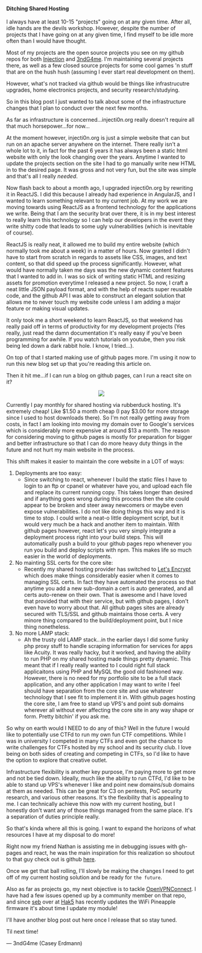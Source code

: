 #### Ditching Shared Hosting

I always have at least 10-15 "projects" going on at any given time. After all, idle hands are the devils workshop. 
However, despite the number of projects that I have going on at any given time, I find myself to be idle more often than I would have thought.

Most of my projects are the open source projects you see on my github repos for both [Injection](https://github.com/InjectionSoftwareDevelopment) and [3ndG4me](https://github.com/3ndG4me).
I'm maintaining several projects there, as well as a few closed source projects for some cool games 'n stuff that are on the hush hush (assuming I ever start real development on them).

However, what's not tracked via github would be things like infrastrucutre upgrades, home electronics projects, and security research/studying.

So in this blog post I just wanted to talk about some of the infrastructure changes that I plan to conduct over the next few months.

As far as infrastructure is concerned...injecti0n.org really doesn't require all that much horsepower...for now...

At the moment however, injecti0n.org is just a simple website that can but run on an apache server anywhere on the internet.
There really isn't a whole lot to it, in fact for the past 6 years it has always been a static html website with only the look changing over the years.
Anytime I wanted to update the projects section on the site I had to go manually write new HTML in to the desired page. It was gross and not very fun, but the site was simple and that's all I really *needed*.

Now flash back to about a month ago, I upgraded injecti0n.org by rewriting it in ReactJS. I did this because I already had experience in AngularJS, and I wanted to learn something relevant to my current job.
At my work we are moving towards using ReactJS as a frontend technology for the applications we write. Being that I am the security brat over there, it is in my best interest to really learn this technology so I can help our developers in the event they write shitty code that leads to some ugly vulnerabilities (which is inevitable of course).

ReactJS is really neat, it allowed me to build my entire website (which normally took me about a week) in a matter of hours. Now granted I didn't have to start from scratch in regards to assets like CSS, images, and text content, so that did speed up the process significantly.
However, what would have normally taken me days was the new dynamic content features that I wanted to add in. I was so sick of writing static HTML and resizing assets for promotion everytime I released a new project.
So now, I craft a neat little JSON payload format, and with the help of reacts super reusable code, and the github API I was able to construct an elegant solution that allows me to never touch my website code unless I am adding a major feature or making visual updates.

It only took me a short weekend to learn ReactJS, so that weekend has really paid off in terms of productivity for my development projects 
(Yes really, just read the damn documentation it's really easy if you've been programming for awhile. If you watch tutorials on youtube, then you risk being led down a dark rabbit hole. I know, I tried...).

On top of that I started making use of github pages more. I'm using it now to run this new blog set up that you're reading this article on. 

Then it hit me...if I can run a blog on github pages, can I run a react site on it?
<p align="center">
<img src="https://i.imgflip.com/2ctii4.jpg"/>
</p>

Currently I pay monthly for shared hosting via rubberduck hosting. It's extremely cheap! Like $1.50 a month cheap (I pay $3.00 for more storage since I used to host downloads there).
So I'm not really getting away from costs, in fact I am looking into moving my domain over to Google's services which is considerably more expensive at around $13 a month.
The reason for considering moving to github pages is mostly for preparation for bigger and better infrastructure so that I can do more heavy duty things in the future and not hurt my main website in the process.

This shift makes it easier to maintain the core website in a LOT of ways:

1. Deployments are too easy: 
    - Since switching to react, whenever I build the static files I have to login to an ftp or cpanel or 
	whatever have you, and upload each file and replace its current running copy. This takes longer than desired and if anything goes 
	wrong during this process then the site could appear to be broken and steer away newcomers or maybe even expose vulnerabilities. 
	I do not like doing things this way and it is time to stop. I could write a neat-o little deployment script, but it would very much be a hack and another item to maintain.
	With github pages however, react let's you very simply integrate a deployment process right into your build steps. This will automatically push a build to your github pages repo whenever you run you build and deploy scripts with npm.
	This makes life so much easier in the world of deployments.
2. No mainting SSL certs for the core site:
    - Recently my shared hosting provider has switched to [Let's Encrypt](https://letsencrypt.org/) which does make things considerably easier when it comes to managing SSL certs.
		    In fact they have automated the process so that anytime you add a new sub-domain a cert is auto generated, and all certs auto-renew on their own. That is awesome and I have loved that provided that with their service, but with github pages, I don't even have to worry about that. All github pages sites are already secured with TLS/SSL and github maintains those certs. A very minore thing compared to the build/deployment point, but I nice thing nonetheless.
3. No more LAMP stack:
    - Ah the trusty old LAMP stack...in the earlier days I did some funky php proxy stuff to handle scraping information for services for apps like Acuity. It was really hacky, but it worked, and having the ability to run PHP on my shared hosting made things pretty dynamic. This meant that if I really really wanted to I could right full stack applicaitons using PHP and MySQL the good old fashioned way. However, there is no need for my portfolio site to be a full stack application, and any other application I may want to write I feel should have separation from the core site and use whatever technology that I see fit to implement it in. With github pages hosting the core site, I am free to stand up VPS's and point sub domains wherever all without ever affecting the core site in any way shape or form. Pretty bitchin' if you ask me.

So why on earth would I NEED to do any of this? Well in the future I would like to potentially use CTFd to run my own fun CTF competitions. While I was in university I competed in many CTFs and even got the chance to write challenges for CTFs hosted by my school and its security club. I love being on both sides of creating and competing in CTFs, so I'd like to have the option to explore that creative outlet.

Infrastructure flexibility is another key purpose, I'm paying more to get more and not be tied down. Ideally, much like the ability to run CTFd, I'd like to be able to stand up VPS's whenever I like and point new domains/sub domains at them as needed. This can be great for C3 on pentests, PoC security research, and various other reasons. It's the flexibility that is appealing to me. I can technically achieve this now with my current hosting, but I honestly don't want any of those things managed from the same place. It's a separation of duties principle really.

So that's kinda where all this is going. I want to expand the horizons of what resources I have at my disposal to do more!

Right now my friend Nathan is assisting me in debugging issues with gh-pages and react, he was the main inspiration for this realization so shoutout to that guy check out is github [here](https://github.com/gibsonnathan).

Once we get that ball rolling, I'll slowly be making the changes I need to get off of my current hosting solution and be ready for `the future`.

Also as far as projects go, my next objective is to tackle [OpenVPNConnect](https://github.com/InjectionSoftwareDevelopment/OpenVPNConnect). I have had a few issues opened up by a community member on that repo, and since [seb](https://github.com/sebkinne) over at [Hak5](https://www.hak5.org/) has recently updates the WiFi Pineapple firmware it's about time I update my module!

I'll have another blog post out here once I release that so stay tuned.

Til next time!

&mdash; 3ndG4me (Casey Erdmann)
